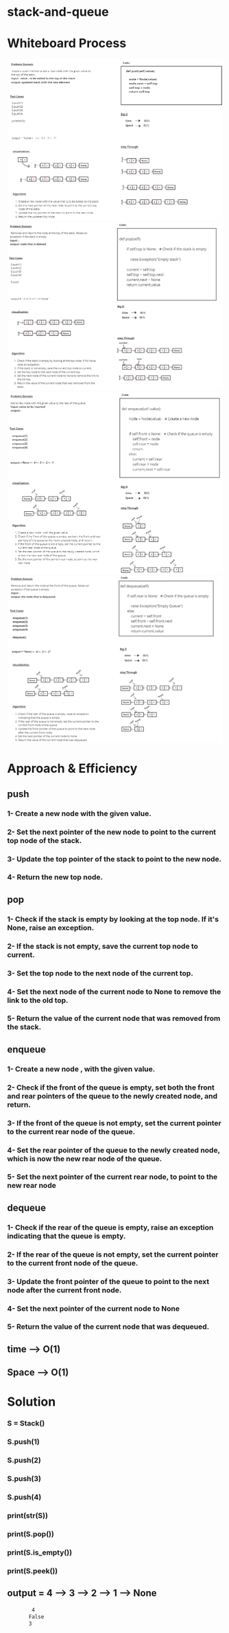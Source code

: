 # stack-and-queue

# Whiteboard Process
![stack_push](./push.png)
![stack_pop](./pop.png)
![queue_enqueue](./enqueue.png)
![queue_dequeue](./dequeue.png)


# Approach & Efficiency
## push
### 1- Create a new node with the given value.
### 2- Set the next pointer of the new node to point to the current top node of the stack.
### 3- Update the top pointer of the stack to point to the new node.
### 4- Return the new top node.

## pop 
### 1- Check if the stack is empty by looking at the top node. If it's None, raise an exception.
### 2- If the stack is not empty, save the current top node to current.
### 3- Set the top node to the next node of the current top.
### 4- Set the next node of the current node to None to remove the link to the old top.
### 5- Return the value of the current node that was removed from the stack.

## enqueue
### 1- Create a new node , with the given value.
### 2- Check if the front of the queue is empty, set both the front and rear pointers of the queue to the newly created node, and return.
### 3- If the front of the queue is not empty, set the current pointer to the current rear node of the queue.
### 4- Set the rear pointer of the queue to the newly created node, which is now the new rear node of the queue.
### 5- Set the next pointer of the current rear node, to point to the new rear node

## dequeue
### 1- Check if the rear of the queue is empty, raise an exception indicating that the queue is empty.
### 2- If the rear of the queue is not empty, set the current pointer to the current front node of the queue.
### 3- Update the front pointer of the queue to point to the next node after the current front node.
### 4- Set the next pointer of the current node to None
### 5- Return the value of the current node that was dequeued.

## time --> O(1)
## Space --> O(1) 



# Solution

### S = Stack()

### S.push(1)
### S.push(2)
### S.push(3)
### S.push(4)


### print(str(S))
### print(S.pop())

### print(S.is_empty())
### print(S.peek())

## output = 4 --> 3 --> 2 --> 1 --> None
            4
           False
           3